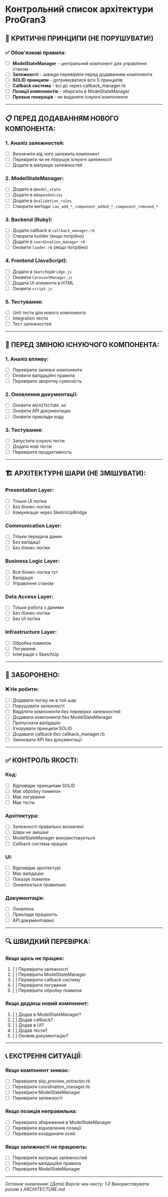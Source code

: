 # Контрольний список архітектури ProGran3

## 🚨 КРИТИЧНІ ПРИНЦИПИ (НЕ ПОРУШУВАТИ!)

### ✅ Обов'язкові правила:
- [ ] **ModelStateManager** - центральний компонент для управління станом
- [ ] **Залежності** - завжди перевіряти перед додаванням компонента
- [ ] **SOLID принципи** - дотримуватися всіх 5 принципів
- [ ] **Callback система** - всі дії через callback_manager.rb
- [ ] **Позиції компонентів** - зберігати в ModelStateManager
- [ ] **Превью генерація** - не видаляти існуючі компоненти

---

## 📋 ПЕРЕД ДОДАВАННЯМ НОВОГО КОМПОНЕНТА:

### 1. Аналіз залежностей:
- [ ] Визначити від чого залежить компонент
- [ ] Перевірити чи не порушує існуючі залежності
- [ ] Додати в матрицю залежностей

### 2. ModelStateManager:
- [ ] Додати в `@model_state`
- [ ] Додати в `@dependencies`
- [ ] Додати в `@validation_rules`
- [ ] Створити методи: `can_add_*`, `component_added_*`, `component_removed_*`

### 3. Backend (Ruby):
- [ ] Додати callback в `callback_manager.rb`
- [ ] Створити builder (якщо потрібно)
- [ ] Додати в `coordination_manager.rb`
- [ ] Оновити `loader.rb` (якщо потрібно)

### 4. Frontend (JavaScript):
- [ ] Додати в `SketchUpBridge.js`
- [ ] Оновити `CarouselManager.js`
- [ ] Додати UI елементи в HTML
- [ ] Оновити `script.js`

### 5. Тестування:
- [ ] Unit тести для нового компонента
- [ ] Integration тести
- [ ] Тест залежностей

---

## 🔄 ПЕРЕД ЗМІНОЮ ІСНУЮЧОГО КОМПОНЕНТА:

### 1. Аналіз впливу:
- [ ] Перевірити залежні компоненти
- [ ] Оновити валідаційні правила
- [ ] Перевірити зворотну сумісність

### 2. Оновлення документації:
- [ ] Оновити `ARCHITECTURE.md`
- [ ] Оновити API документацію
- [ ] Оновити приклади коду

### 3. Тестування:
- [ ] Запустити існуючі тести
- [ ] Додати нові тести
- [ ] Перевірити продуктивність

---

## 🏗️ АРХІТЕКТУРНІ ШАРИ (НЕ ЗМІШУВАТИ):

### Presentation Layer:
- [ ] Тільки UI логіка
- [ ] Без бізнес-логіки
- [ ] Комунікація через SketchUpBridge

### Communication Layer:
- [ ] Тільки передача даних
- [ ] Без валідації
- [ ] Без бізнес-логіки

### Business Logic Layer:
- [ ] Вся бізнес-логіка тут
- [ ] Валідація
- [ ] Управління станом

### Data Access Layer:
- [ ] Тільки робота з даними
- [ ] Без бізнес-логіки
- [ ] Без UI логіки

### Infrastructure Layer:
- [ ] Обробка помилок
- [ ] Логування
- [ ] Інтеграція з SketchUp

---

## 🚫 ЗАБОРОНЕНО:

### ❌ Не робити:
- [ ] Додавати логіку не в той шар
- [ ] Порушувати залежності
- [ ] Видаляти компоненти без перевірки залежностей
- [ ] Додавати компоненти без ModelStateManager
- [ ] Пропускати валідацію
- [ ] Ігнорувати принципи SOLID
- [ ] Додавати callback без callback_manager.rb
- [ ] Змінювати API без документації

---

## ✅ КОНТРОЛЬ ЯКОСТІ:

### Код:
- [ ] Відповідає принципам SOLID
- [ ] Має обробку помилок
- [ ] Має логування
- [ ] Має тести

### Архітектура:
- [ ] Залежності правильно визначені
- [ ] Шари не змішані
- [ ] ModelStateManager використовується
- [ ] Callback система працює

### UI:
- [ ] Відповідає архітектурі
- [ ] Має валідацію
- [ ] Показує помилки
- [ ] Оновлюється правильно

### Документація:
- [ ] Оновлена
- [ ] Приклади працюють
- [ ] API документовано

---

## 🔍 ШВИДКИЙ ПЕРЕВІРКА:

### Якщо щось не працює:
1. [ ] Перевірити залежності
2. [ ] Перевірити ModelStateManager
3. [ ] Перевірити callback систему
4. [ ] Перевірити логування
5. [ ] Перевірити обробку помилок

### Якщо додаєш новий компонент:
1. [ ] Додав в ModelStateManager?
2. [ ] Додав callback?
3. [ ] Додав в UI?
4. [ ] Додав тести?
5. [ ] Оновив документацію?

---

## 📞 ЕКСТРЕННІ СИТУАЦІЇ:

### Якщо компонент зникає:
- [ ] Перевірити skp_preview_extractor.rb
- [ ] Перевірити coordination_manager.rb
- [ ] Перевірити ModelStateManager
- [ ] Перевірити залежності

### Якщо позиція неправильна:
- [ ] Перевірити збереження в ModelStateManager
- [ ] Перевірити відновлення позиції
- [ ] Перевірити координати осей

### Якщо залежності не працюють:
- [ ] Перевірити матрицю залежностей
- [ ] Перевірити валідаційні правила
- [ ] Перевірити ModelStateManager

---

*Останнє оновлення: [Дата]*
*Версія чек-листу: 1.0*
*Використовувати разом з ARCHITECTURE.md*
